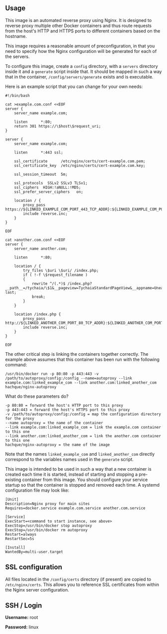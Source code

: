 Usage
----------

This image is an automated reverse proxy using Nginx.  It is designed to reverse proxy multiple other Docker containers and thus route requests from the host's HTTP and HTTPS ports to different containers based on the hostname.

This image requires a reasonable amount of preconfiguration, in that you need to specify how the Nginx configuration will be generated for each of the servers.

To configure this image, create a `config` directory, with a `servers` directory inside it and a `generate` script inside that.  It should be mapped in such a way that in the container, `/config/servers/generate` exists and is executable.

Here is an example script that you can change for your own needs:

    #!/bin/bash
    
    cat >example.com.conf <<EOF
    server {
        server_name example.com;
    
        listen      *:80;
        return 301 https://\$host\$request_uri;
    }
    
    server {
        server_name example.com;
    
        listen      *:443 ssl;
    
        ssl_certificate      /etc/nginx/certs/cert-example.com.pem;
        ssl_certificate_key  /etc/nginx/certs/cert-example.com.key;
    
        ssl_session_timeout  5m;
    
        ssl_protocols  SSLv2 SSLv3 TLSv1;
        ssl_ciphers  HIGH:!aNULL:!MD5;
        ssl_prefer_server_ciphers   on;
    
        location / {
            proxy_pass https://${LINKED_EXAMPLE_COM_PORT_443_TCP_ADDR}:${LINKED_EXAMPLE_COM_PORT_443_TCP_PORT};
            include reverse.inc;
        }
    }
    
    EOF
    
    cat >another.com.conf <<EOF
    server {
        server_name another.com;
    
        listen      *:80;
    
        location / {
            try_files \$uri \$uri/ /index.php;
            if ( !-f \$request_filename )
            {
                rewrite ^/(.*)$ /index.php?__path__=/tychaia/\$1&__pageview=TychaiaStandardPageView&__appname=Unearth last;
                break;
            }
        }
    
        location /index.php {
            proxy_pass http://${LINKED_ANOTHER_COM_PORT_80_TCP_ADDR}:${LINKED_ANOTHER_COM_PORT_80_TCP_PORT};
            include reverse.inc;
        }
    }
    
    EOF

The other critical step is linking the containers together correctly.  The example above assumes that this container has been run with the following command:

    /usr/bin/docker run -p 80:80 -p 443:443 -v /path/to/autoproxy/config:/config --name=autoproxy --link example.com:linked_example_com --link another.com:linked_another_com hachque/nginx-autoproxy
    
What do these parameters do?

    -p 80:80 = forward the host's HTTP port to this proxy
    -p 443:443 = forward the host's HTTPS port to this proxy
    -v /path/to/autoproxy/config:/config = map the configuration directory for the proxy
    --name autoproxy = the name of the container
    --link example.com:linked_example_com = link the example.com container to this one
    --link another.com:linked_another_com = link the another.com container to this one
    hachque/nginx-autoproxy = the name of the image
    
Note that the names `linked_example_com` and `linked_another_com` directly correspond to the variables names used in the `generate` script.

This image is intended to be used in such a way that a new container is created each time it is started, instead of starting and stopping a pre-existing container from this image.  You should configure your service startup so that the container is stopped and removed each time.  A systemd configuration file may look like:
    
    [Unit]
    Description=Nginx proxy for main sites
    Requires=docker.service example.com.service another.com.service
    
    [Service]
    ExecStart=<command to start instance, see above>
    ExecStop=/usr/bin/docker stop autoproxy
    ExecStop=/usr/bin/docker rm autoproxy
    Restart=always
    RestartSec=5s
    
    [Install]
    WantedBy=multi-user.target

SSL configuration
-------------------

All files located in the `/config/certs` directory (if present) are copied to `/etc/nginx/certs`.  This allows you to reference SSL certificates from within the Nginx server configuration.

SSH / Login
--------------

**Username:** root

**Password:** linux

